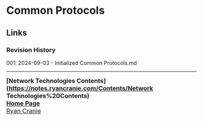 # Common Protocols

## Links
### Revision History
001: 2024-09-03 - Initialized Common Protocols.md

---
<font size=3><b>[Network Technologies Contents](https://notes.ryancranie.com/Contents/Network Technologies%20Contents)<br>
[Home Page](https://notes.ryancranie.com)<br></b>
[Ryan Cranie](https://www.ryancranie.com)</font>
